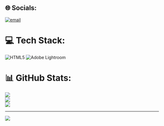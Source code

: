 
## 🌐 Socials:
[![email](https://img.shields.io/badge/Email-D14836?logo=gmail&logoColor=white)](mailto:dtorper363@ieszaidinvergeles.org) 

# 💻 Tech Stack:
![HTML5](https://img.shields.io/badge/html5-%23E34F26.svg?style=for-the-badge&logo=html5&logoColor=white) ![Adobe Lightroom](https://img.shields.io/badge/Adobe%20Lightroom-31A8FF.svg?style=for-the-badge&logo=Adobe%20Lightroom&logoColor=white)
# 📊 GitHub Stats:
![](https://github-readme-stats.vercel.app/api?username=DIEGO1ASIRC&theme=dark&hide_border=false&include_all_commits=false&count_private=false)<br/>
![](https://nirzak-streak-stats.vercel.app/?user=DIEGO1ASIRC&theme=dark&hide_border=false)<br/>
![](https://github-readme-stats.vercel.app/api/top-langs/?username=DIEGO1ASIRC&theme=dark&hide_border=false&include_all_commits=false&count_private=false&layout=compact)

---
[![](https://visitcount.itsvg.in/api?id=DIEGO1ASIRC&icon=0&color=0)](https://visitcount.itsvg.in)

<!-- Proudly created with GPRM ( https://gprm.itsvg.in ) -->
